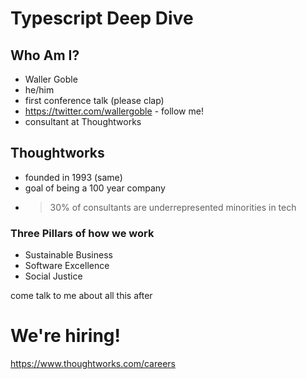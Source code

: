 # Typescript Deep Dive

## Who Am I?

- Waller Goble
- he/him
- first conference talk (please clap)
- https://twitter.com/wallergoble - follow me!
- consultant at Thoughtworks

## Thoughtworks

- founded in 1993 (same)
- goal of being a 100 year company
- > 30% of consultants are underrepresented minorities in tech

### Three Pillars of how we work

- Sustainable Business
- Software Excellence
- Social Justice

come talk to me about all this after

# We're hiring!

https://www.thoughtworks.com/careers
